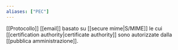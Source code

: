 ```yaml
---
aliases: ["PEC"]
---
```


[[Protocollo]] [[email]] basato su [[secure mime|S/MIME]] le cui [[certification authority|certificate authority]] sono autorizzate dalla [[pubblica amministrazione]].
